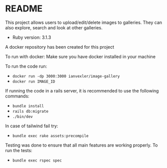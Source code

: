 # README

This project allows users to upload/edit/delete images to galleries. They can also explore, search and look at other galleries. 

* Ruby version: 3.1.3

A docker repository has been created for this project

To run with docker:
Make sure you have docker installed in your machine

To run the code run: 
- ```docker run -dp 3000:3000 ianvexler/image-gallery```
- ```docker run IMAGE_ID```

If running the code in a rails server, it is recommended to use the following commands:
- ```bundle install```
- ```rails db:migrate```
- ```./bin/dev```

In case of tailwind fail try:
- ```bundle exec rake assets:precompile```
 
Testing was done to ensure that all main features are working properly. To run the tests:
- ```bundle exec rspec spec```